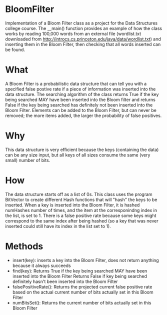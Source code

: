 # BloomFilter
Implementation of a Bloom Filter class as a project for the Data Structures college course. 
The __main() function provides an example of how the class works by reading 100,000 words from an external file (wordlist.txt downloaded from http://introcs.cs.princeton.edu/java/data/wordlist.txt) and inserting them in the Bloom Filter, then checking that all words inserted can be found. 

# What 
A Bloom Filter is a probabilistic data structure that can tell you with a specified false postive rate if a piece of information was inserted into the data structure. The searching algorithm of the class returns True if the key being searched MAY have been inserted into the Bloom filter and returns False if the key being searched has definitely not been inserted into the Bloom Filter. Elements can be added to the Bloom Filter, but can never be removed; the more items added, the larger the probability of false positives.

# Why 
This data structure is very efficient because the keys (containing the data) can be any size input, but all keys of all sizes consume the same (very small) number of bits.

# How 
The data structure starts off as a list of 0s. This class uses the program BitVector to create different Hash functions that will "hash" the keys to be inserted.
When a key is inserted into the Bloom Filter, it is hashed numHashes number of times, and the item at the corresponindng index in the list, is set to 1. There is a false positive rate because some keys might correspond to the same index after being hashed (so a key that was never inserted could still have its index in the list set to 1). 


# Methods 
- insert(key): inserts a key into the Bloom Filter, does not return anything because it always succeeds 
- find(key): Returns True if the key being searched MAY have been inserted into the Bloom Filter 
             Returns False if key being searched definitely hasn't been inserted into the Bloom Filter 
- falsePositiveRate(): Returns the projected current false positive rate based on the actual current number of bits actually set in this Bloom Filter
- numBitsSet():  Returns the current number of bits actually set in this Bloom Filter

